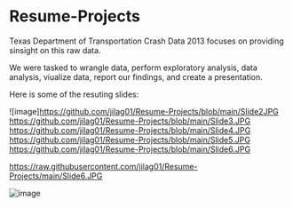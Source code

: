 # Resume-Projects

Texas Department of Transportation Crash Data 2013
focuses on providing sinsight on this raw data.

We were tasked to wrangle data, perform exploratory analysis, data analysis, viualize data, report our findings, and create a presentation.

Here is some of the resuting slides:

![image]https://github.com/jilag01/Resume-Projects/blob/main/Slide2JPG
https://github.com/jilag01/Resume-Projects/blob/main/Slide3.JPG
https://github.com/jilag01/Resume-Projects/blob/main/Slide4.JPG
https://github.com/jilag01/Resume-Projects/blob/main/Slide5.JPG
https://github.com/jilag01/Resume-Projects/blob/main/Slide6.JPG

https://raw.githubusercontent.com/jilag01/Resume-Projects/main/Slide6.JPG


![image](https://user-images.githubusercontent.com/98626091/209404067-3144021e-6e28-48ad-b01d-994c34d4c37f.png)
